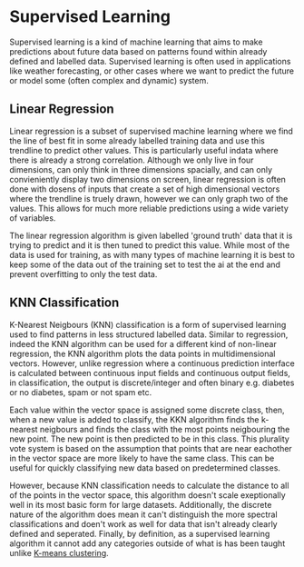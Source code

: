 # Supervised Learning

Supervised learning is a kind of machine learning that aims to make predictions about future data based on patterns found within already defined and labelled data. Supervised learning is often used in applications like weather forecasting, or other cases where we want to predict the future or model some (often complex and dynamic) system.

## Linear Regression

Linear regression is a subset of supervised machine learning where we find the line of best fit in some already labelled training data and use this trendline to predict other values. This is particularly useful indata where there is already a strong correlation. Although we only live in four dimensions, can only think in three dimensions spacially, and can only convieniently display two dimensions on screen, linear regression is often done with dosens of inputs that create a set of high dimensional vectors where the trendline is truely drawn, however we can only graph two of the values. This allows for much more reliable predictions using a wide variety of variables.

The linear regression algorithm is given labelled 'ground truth' data that it is trying to predict and it is then tuned to predict this value. While most of the data is used for training, as with many types of machine learning it is best to keep some of the data out of the training set to test the ai at the end and prevent overfitting to only the test data.

## KNN Classification

K-Nearest Neigbours (KNN) classification is a form of supervised learning used to find patterns in less structured labelled data. Similar to regression, indeed the KNN algorithm can be used for a different kind of non-linear regression, the KNN algorithm plots the data points in multidimensional vectors. However, unlike regression where a continuous prediction interface is calculated between continuous input fields and continuous output fields, in classification, the output is discrete/integer and often binary e.g. diabetes or no diabetes, spam or not spam etc. 

Each value within the vector space is assigned some discrete class, then, when a new value is added to classify, the KKN algorithm finds the k-nearest neigbours and finds the class with the most points neigbouring the new point. The new point is then predicted to be in this class. This plurality vote system is based on the assumption that points that are near eachother in the vector space are more likely to have the same class. This can be useful for quickly classifying new data based on predetermined classes.

However, because KNN classification needs to calculate the distance to all of the points in the vector space, this algorithm doesn't scale exeptionally well in its most basic form for large datasets. Additionally, the discrete nature of the algorithm does mean it can't distinguish the more spectral classifications and doen't work as well for data that isn't already clearly defined and seperated. Finally, by definition, as a supervised learning algorithm it cannot add any categories outside of what is has been taught unlike [K-means clustering](../UnsupervisedLearning).